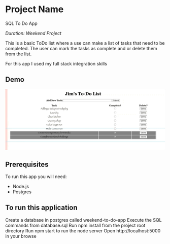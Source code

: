 # Project Name
SQL To Do App

_Duration: Weekend Project_

This is a basic ToDo list where a use can make a list of tasks that need to be completed. The user can mark the tasks as complete and or delete them from the list.

For this app I used my full stack integration skills

## Demo
![demo](./to-do-app.gif)

## Prerequisites
To run this app you will need:
* Node.js
* Postgres

## To run this application
Create a database in postgres called weekend-to-do-app
Execute the SQL commands from database.sql
Run npm install from the project root directory
Run npm start to run the node server
Open http://localhost:5000 in your browse